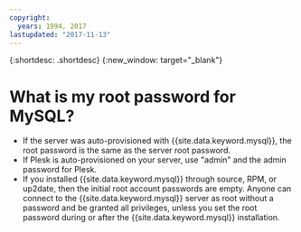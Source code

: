 ```yaml
---
copyright:
  years: 1994, 2017
lastupdated: "2017-11-13"
---
```


{:shortdesc: .shortdesc}
{:new_window: target="_blank"}

# What is my root password for MySQL?

* If the server was auto-provisioned with {{site.data.keyword.mysql}}, the root password is the same as the server root password.
* If Plesk is auto-provisioned on your server, use "admin" and the admin password for Plesk.
* If you installed {{site.data.keyword.mysql}} through source, RPM, or up2date, then the initial root account passwords are empty. Anyone can connect to the {{site.data.keyword.mysql}} server as root without a password and be granted all privileges, unless you set the root password during or after the {{site.data.keyword.mysql}} installation.
